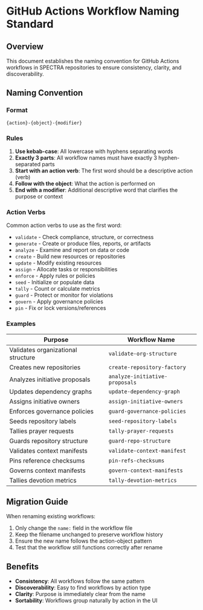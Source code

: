 # GitHub Actions Workflow Naming Standard

## Overview

This document establishes the naming convention for GitHub Actions workflows in SPECTRA repositories to ensure consistency, clarity, and discoverability.

## Naming Convention

### Format
```
{action}-{object}-{modifier}
```

### Rules

1. **Use kebab-case**: All lowercase with hyphens separating words
2. **Exactly 3 parts**: All workflow names must have exactly 3 hyphen-separated parts
3. **Start with an action verb**: The first word should be a descriptive action (verb)
4. **Follow with the object**: What the action is performed on
5. **End with a modifier**: Additional descriptive word that clarifies the purpose or context

### Action Verbs

Common action verbs to use as the first word:

- `validate` - Check compliance, structure, or correctness
- `generate` - Create or produce files, reports, or artifacts
- `analyze` - Examine and report on data or code
- `create` - Build new resources or repositories
- `update` - Modify existing resources
- `assign` - Allocate tasks or responsibilities
- `enforce` - Apply rules or policies
- `seed` - Initialize or populate data
- `tally` - Count or calculate metrics
- `guard` - Protect or monitor for violations
- `govern` - Apply governance policies
- `pin` - Fix or lock versions/references

### Examples

| Purpose | Workflow Name |
|---------|---------------|
| Validates organizational structure | `validate-org-structure` |
| Creates new repositories | `create-repository-factory` |
| Analyzes initiative proposals | `analyze-initiative-proposals` |
| Updates dependency graphs | `update-dependency-graph` |
| Assigns initiative owners | `assign-initiative-owners` |
| Enforces governance policies | `guard-governance-policies` |
| Seeds repository labels | `seed-repository-labels` |
| Tallies prayer requests | `tally-prayer-requests` |
| Guards repository structure | `guard-repo-structure` |
| Validates context manifests | `validate-context-manifest` |
| Pins reference checksums | `pin-refs-checksums` |
| Governs context manifests | `govern-context-manifests` |
| Tallies devotion metrics | `tally-devotion-metrics` |

## Migration Guide

When renaming existing workflows:

1. Only change the `name:` field in the workflow file
2. Keep the filename unchanged to preserve workflow history
3. Ensure the new name follows the action-object pattern
4. Test that the workflow still functions correctly after rename

## Benefits

- **Consistency**: All workflows follow the same pattern
- **Discoverability**: Easy to find workflows by action type
- **Clarity**: Purpose is immediately clear from the name
- **Sortability**: Workflows group naturally by action in the UI